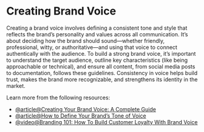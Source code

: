 # Creating Brand Voice

Creating a brand voice involves defining a consistent tone and style that reflects the brand’s personality and values across all communication. It’s about deciding how the brand should sound—whether friendly, professional, witty, or authoritative—and using that voice to connect authentically with the audience. To build a strong brand voice, it’s important to understand the target audience, outline key characteristics (like being approachable or technical), and ensure all content, from social media posts to documentation, follows these guidelines. Consistency in voice helps build trust, makes the brand more recognizable, and strengthens its identity in the market.

Learn more from the following resources:

- [@article@Creating Your Brand Voice: A Complete Guide](https://blog.hubspot.com/marketing/brand-voice)
- [@article@How to Define Your Brand’s Tone of Voice](https://www.semrush.com/blog/how-to-define-your-tone-of-voice)
- [@video@Branding 101: How To Build Customer Loyalty With Brand Voice](https://www.youtube.com/watch?v=et-a39drCsU)